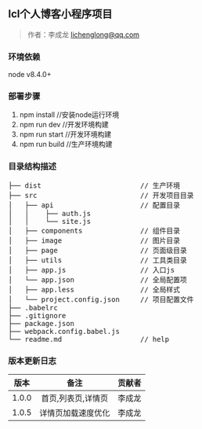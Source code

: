 ## lcl个人博客小程序项目

> 作者：李成龙 <lichenglong@qq.com>

### 环境依赖

node v8.4.0+


### 部署步骤

1. npm install        //安装node运行环境
2. npm run dev        //开发环境构建
3. npm run start      //开发环境构建
4. npm run build      //生产环境构建


### 目录结构描述

<pre>
├── dist                        // 生产环境
├── src                         // 开发项目目录
│   ├── api                     // 配置目录
│   │    ├── auth.js
│   │    └── site.js      
│   ├── components              // 组件目录
│   ├── image                   // 图片目录
│   ├── page                    // 页面级目录
│   ├── utils                   // 工具类目录
│   ├── app.js                  // 入口js
│   └── app.json                // 全局配置项
│   ├── app.less                // 全局样式
│   └── project.config.json     // 项目配置文件
├── .babelrc
├── .gitignore                  
├── package.json
├── webpack.config.babel.js
└── readme.md                   // help
</pre>


### 版本更新日志

| 版本 | 备注 | 贡献者 |
| :--: | :--: | :--: |
| 1.0.0 | 首页,列表页,详情页 | 李成龙 |
| 1.0.5 | 详情页加载速度优化 | 李成龙 |
